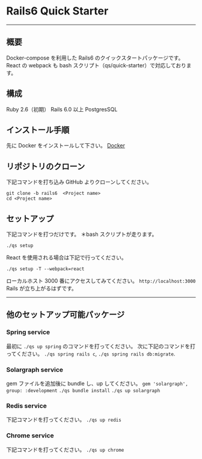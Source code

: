 # Rails6 Quick Starter

---

## 概要

Docker-compose を利用した Rails6 のクイックスタートパッケージです。
React の webpack も bash スクリプト（qs/quick-starter）で対応しております。

## 構成

Ruby 2.6（初期）
Rails 6.0 以上
PostgresSQL

## インストール手順

先に Docker をインストールして下さい。
[Docker](https://docs.docker.com/install/)

## リポジトリのクローン

下記コマンドを打ち込み GitHub よりクローンしてください。

```
git clone -b rails6  <Project name>
cd <Project name>
```

## セットアップ

下記コマンドを打つだけです。
＊bash スクリプトが走ります。

```
./qs setup
```

React を使用される場合は下記で行ってください。

```
./qs setup -T --webpack=react
```

ローカルホスト 3000 番にアクセスしてみてください。
`http://localhost:3000`
Rails が立ち上がるはずです。

---

## 他のセットアップ可能パッケージ

### Spring service

最初に `./qs up spring` のコマンドを打ってください。
次に下記のコマンドを打ってください。
`./qs spring rails c`, `./qs spring rails db:migrate`.

### Solargraph service

gem ファイルを追加後に bundle し、up してください。
`gem 'solargraph', group: :development`
`./qs bundle install`
`./qs up solargraph`

### Redis service

下記コマンドを打ってください。
`./qs up redis`

### Chrome service

下記コマンドを打ってください。
`./qs up chrome`
